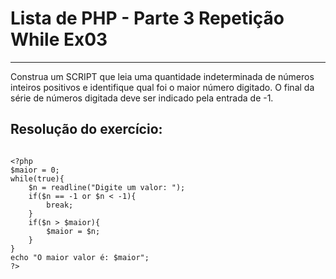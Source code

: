 # Lista de PHP - Parte 3 Repetição While Ex03

***

Construa um SCRIPT que leia uma quantidade indeterminada de números inteiros positivos e identifique qual foi o maior número digitado. O final da série de números digitada deve ser indicado pela entrada de -1.

## Resolução do exercício:

```

<?php
$maior = 0;
while(true){
    $n = readline("Digite um valor: ");
    if($n == -1 or $n < -1){
        break;
    }
    if($n > $maior){
        $maior = $n;
    }
}
echo "O maior valor é: $maior";
?>

```